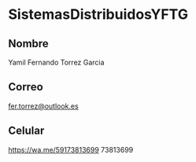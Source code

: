 # SistemasDistribuidosYFTG
## Nombre
Yamil Fernando Torrez Garcia
## Correo
fer.torrez@outlook.es
## Celular
https://wa.me/59173813699
73813699
